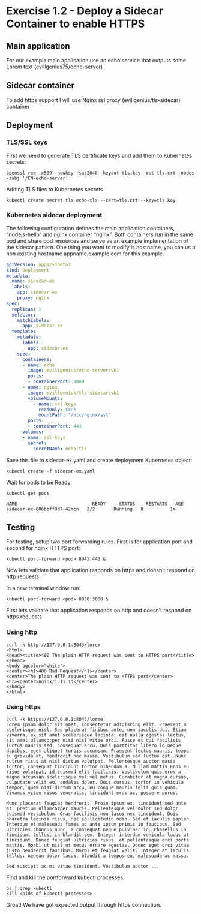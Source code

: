 # Exercise 1.2 - Deploy a Sidecar Container to enable HTTPS

## Main application
For our example main application use an echo service that outputs some Lorem text (evillgenius75/echo-server)
## Sidecar container 
To add https support I will use Nginx ssl proxy (evillgenius/tls-sidecar) container
## Deployment
### TLS/SSL keys
First we need to generate TLS certificate keys and add them to Kubernetes secrets:
```console
openssl req -x509 -newkey rsa:2048 -keyout tls.key -out tls.crt -nodes -subj '/CN=echo-server'
```

Adding TLS files to Kubernetes secrets

```console
kubectl create secret tls echo-tls --cert=tls.crt --key=tls.key
```

### Kubernetes sidecar deployment
The following configuration defines the main application containers, “nodejs-hello” and nginx container “nginx”. Both containers run in the same pod and share pod resources and serve as an example implementation of the sidecar pattern. One thing you want to modify is hostname, you can us a non existing hostname appname.example.com for this example.

```yaml
apiVersion: apps/v1beta2
kind: Deployment
metadata:
  name: sidecar-ex
  labels:
    app: sidecar-ex
    proxy: nginx
spec:
  replicas: 1
  selector:
    matchLabels:
      app: sidecar-ex
  template:
    metadata:
      labels:
        app: sidecar-ex
    spec:
      containers:
      - name: echo
        image: evillgenius/echo-server:vb1
        ports:
        - containerPort: 8080
      - name: nginx
        image: evillgenius/tls-sidecar:vb1
        volumeMounts:
          - name: ssl-keys
            readOnly: true
            mountPath: "/etc/nginx/ssl"          
        ports:
        - containerPort: 443
      volumes:
      - name: ssl-keys
        secret:
          secretName: echo-tls
```


Save this file to sidecar-ex.yaml and create deployment Kubernetes object:

```console
kubectl create -f sidecar-ex.yaml
```

Wait for pods to be Ready:
```console
kubectl get pods

NAME                            READY     STATUS    RESTARTS   AGE
sidecar-ex-686bbff8d7-42mcn   2/2       Running   0          1m
```
## Testing
For testing, setup two port forwarding rules. First is for application port and second for nginx HTTPS port:

```console
kubectl port-forward <pod> 8043:443 &
```


Now lets validate that application responds on https and doesn’t respond on http requests

In a new terminal window run:
```console
kubectl port-forward <pod> 8030:3000 &
```

First lets validate that application responds on http and doesn’t respond on https requests


### Using http
```console
curl -k http://127.0.0.1:8043/lorem 
<html>
<head><title>400 The plain HTTP request was sent to HTTPS port</title></head>
<body bgcolor="white">
<center><h1>400 Bad Request</h1></center>
<center>The plain HTTP request was sent to HTTPS port</center>
<hr><center>nginx/1.11.13</center>
</body>
</html>
```
### Using https
```console
curl -k https://127.0.0.1:8043/lorme 
Lorem ipsum dolor sit amet, consectetur adipiscing elit. Praesent a scelerisque nisl. Sed placerat finibus ante, non iaculis dui. Etiam viverra, ex sit amet scelerisque lacinia, est nulla egestas lectus, sit amet ullamcorper nisi nisl vitae orci. Fusce et dui facilisis, luctus mauris sed, consequat arcu. Duis porttitor libero id neque dapibus, eget aliquet turpis accumsan. Praesent lectus mauris, tempor eu gravida at, hendrerit nec massa. Vestibulum sed luctus est. Nunc rutrum risus at nisl dictum volutpat. Pellentesque auctor massa tortor, consequat tincidunt tortor bibendum a. Nullam mattis eros eu risus volutpat, id euismod elit facilisis. Vestibulum quis eros a magna accumsan scelerisque vel vel metus. Curabitur at magna cursus, vulputate velit eu, sodales dolor. Duis cursus, tortor in vehicula tempor, quam nisi dictum arcu, eu congue mauris felis quis quam. Vivamus vitae risus venenatis, tincidunt eros ac, posuere purus.

Nunc placerat feugiat hendrerit. Proin ipsum ex, tincidunt sed ante et, pretium ullamcorper mauris. Pellentesque vel dolor sed dolor euismod vestibulum. Cras facilisis non lacus nec tincidunt. Duis pharetra lacinia risus, nec sollicitudin odio. Sed et iaculis sapien. Interdum et malesuada fames ac ante ipsum primis in faucibus. Sed ultricies rhoncus nunc, a consequat neque pulvinar id. Phasellus in tincidunt tellus, in blandit sem. Integer interdum vehicula lacus at tincidunt. Donec feugiat ultricies risus, et pellentesque orci porta mattis. Morbi ut nisl ut metus ornare egestas. Donec eget orci vitae justo hendrerit faucibus. Morbi et feugiat velit. Integer at iaculis tellus. Aenean dolor lacus, blandit a tempus eu, malesuada ac massa.

Sed suscipit ac mi vitae tincidunt. Vestibulum auctor ...
```

Find and kill the portforward kubectl processes.
```console
ps | grep kubectl
kill <pids of kubectl processes>
```

Great! We have got expected output through https connection.



